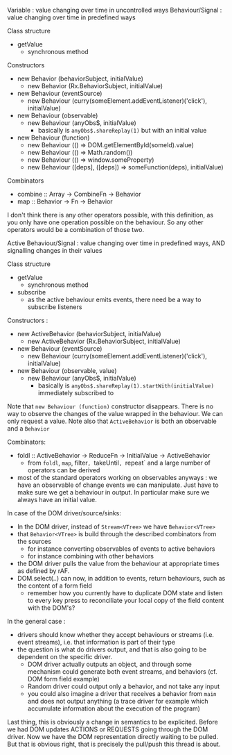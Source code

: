 

Variable : value changing over time in uncontrolled ways
Behaviour/Signal : value changing over time in predefined ways

Class structure
- getValue
  - synchronous method

Constructors
- new Behavior (behaviorSubject, initialValue)
  - new Behavior (Rx.BehaviorSubject, initialValue)
- new Behaviour (eventSource)
  - new Behaviour (curry(someElement.addEventListener)('click'), initialValue)
- new Behaviour (observable)
  - new Behaviour (anyObs$, initialValue)
    - basically is `anyObs$.shareReplay(1)` but with an initial value
- new Behaviour (function)
  - new Behaviour (() => DOM.getElementById(someId).value)
  - new Behaviour (() => Math.random())
  - new Behaviour (() => window.someProperty)
  - new Behaviour ([deps], ([deps]) => someFunction(deps), initialValue)

Combinators
- combine :: Array<Behavior> -> CombineFn -> Behavior
- map :: Behavior -> Fn -> Behavior

I don't think there is any other operators possible, with this definition, as you only have one 
operation possible on the behaviour. So any other operators would be a combination of those two.

Active Behaviour/Signal : value changing over time in predefined ways, AND signalling changes 
in their values

Class structure
- getValue
  - synchronous method
- subscribe
  - as the active behaviour emits events, there need be a way to subscribe listeners

Constructors :
- new ActiveBehavior (behaviorSubject, initialValue)
  - new ActiveBehavior (Rx.BehaviorSubject, initialValue)
- new Behaviour (eventSource)
  - new Behaviour (curry(someElement.addEventListener)('click'), initialValue)
- new Behaviour (observable, value)
  - new Behaviour (anyObs$, initialValue)
    - basically is `anyObs$.shareReplay(1).startWith(initialValue)` immediately subscribed to

Note that `new Behaviour (function)` constructor disappears. There is no way to observe the 
changes of the value wrapped in the behaviour. We can only request a value. 
Note also that `ActiveBehavior` is both an observable and a `Behavior`

Combinators:
- foldl :: ActiveBehavior -> ReduceFn -> InitialValue -> ActiveBehavior
    - from `foldl`, `map`, filter`, `takeUntil`, `repeat` and a large number of operators can be 
    derived
- most of the standard operators working on observables anyways : we have an observable of change 
events we can manipulate. Just have to make sure we get a behaviour in output. In particular make
 sure we always have an initial value.

In case of the DOM driver/source/sinks:
- In the DOM driver, instead of `Stream<VTree>` we have `Behavior<VTree>`
- that `Behavior<VTree>` is build through the described combinators from the sources
  - for instance converting observables of events to active behaviors
  - for instance combining with other behaviors
- the DOM driver pulls the value from the behaviour at appropriate times as defined by rAF.
- DOM.select(..) can now, in addition to events, return behaviours, such as the content of a form 
field
  - remember how you currently have to duplicate DOM state and listen to every key press to 
  reconciliate your local copy of the field content with the DOM's?

In the general case :
- drivers should know whether they accept behaviours or streams (i.e. event streams), i.e. that 
information is part of their type
- the question is what do drivers output, and that is also going to be dependent on the specific 
driver.
  - DOM driver actually outputs an object, and through some mechanism could generate both event 
  streams, and behaviors (cf. DOM form field example)
  - Random driver could output only a behavior, and not take any input
  - you could also imagine a driver that receives a behavior from `main` and does not output 
  anything (a trace driver for example which accumulate information about the execution of the 
  program)

Last thing, this is obviously a change in semantics to be explicited. Before we had DOM updates 
ACTIONS or REQUESTS going through the DOM driver. Now we have the DOM representation directly 
waiting to be pulled. But that is obvious right, that is precisely the pull/push this thread is 
about.
